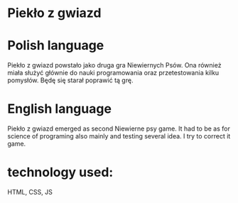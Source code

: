 # Piekło z gwiazd

# Polish language
Piekło z gwiazd powstało jako druga gra Niewiernych Psów. Ona również miała służyć głównie do nauki programowania oraz przetestowania kilku pomysłów. Będę się starał poprawić tą grę.

# English language
Piekło z gwiazd emerged as second Niewierne psy game. It had to be as for science of programing also mainly and testing several idea. I try to correct it game. 

# technology used:
HTML, CSS, JS
